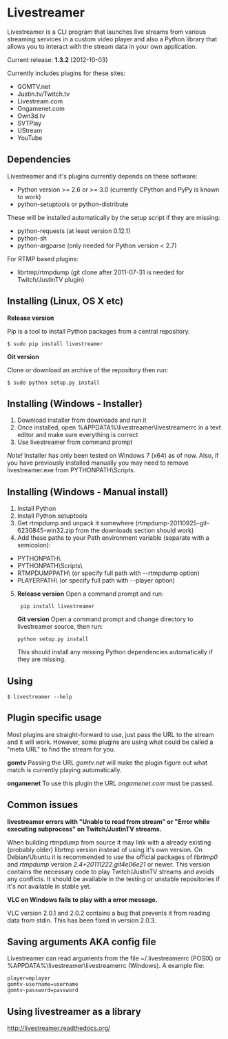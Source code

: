 Livestreamer
============
Livestreamer is a CLI program that launches live streams from various streaming
services in a custom video player and also a Python library that allows you to
interact with the stream data in your own application.

Current release: **1.3.2** (2012-10-03)

Currently includes plugins for these sites:

* GOMTV.net
* Justin.tv/Twitch.tv
* Livestream.com
* Ongamenet.com
* Own3d.tv
* SVTPlay
* UStream
* YouTube


Dependencies
------------
Livestreamer and it's plugins currently depends on these software:

* Python version >= 2.6 or >= 3.0 (currently CPython and PyPy is known to work)
* python-setuptools or python-distribute

These will be installed automatically by the setup script if they are missing:
* python-requests (at least version 0.12.1)
* python-sh
* python-argparse (only needed for Python version < 2.7)

For RTMP based plugins:
* librtmp/rtmpdump (git clone after 2011-07-31 is needed for Twitch/JustinTV plugin)


Installing (Linux, OS X etc)
---------------------------
**Release version**

Pip is a tool to install Python packages from a central repository.

    $ sudo pip install livestreamer


**Git version**

Clone or download an archive of the repository then run:

    $ sudo python setup.py install


Installing (Windows - Installer)
-----------------------------
1. Download installer from downloads and run it
2. Once installed, open  %APPDATA%\livestreamer\livestreamerrc in a text editor and make sure everything is correct
3. Use livestreamer from command prompt

*Note!* Installer has only been tested on Windows 7 (x64) as of now. Also, if you have previously installed manually you may need to remove livestreamer.exe from PYTHONPATH\Scripts.


Installing (Windows - Manual install)
---------------------------------
1. Install Python
2. Install Python setuptools
3. Get rtmpdump and unpack it somewhere (rtmpdump-20110925-git-6230845-win32.zip from the downloads section should work)
4. Add these paths to your Path environment variable (separate with a semicolon):
 * PYTHONPATH\
 * PYTHONPATH\Scripts\
 * RTMPDUMPPATH\ (or specify full path with --rtmpdump option)
 * PLAYERPATH\ (or specify full path with --player option)

5. **Release version** Open a command prompt and run:

        pip install livestreamer

   **Git version** Open a command prompt and change directory to livestreamer source, then run:

       python setup.py install

    This should install any missing Python dependencies automatically if they are missing.


Using
-----
    $ livestreamer --help

Plugin specific usage
---------------------
Most plugins are straight-forward to use, just pass the URL to the stream and it will work.
However, some plugins are using what could be called a "meta URL" to find the stream for you.


**gomtv**
Passing the URL *gomtv.net* will make the plugin figure out what match is currently playing automatically.

**ongamenet**
To use this plugin the URL *ongamenet.com* must be passed. 


Common issues
-------------
**livestreamer errors with "Unable to read from stream" or "Error while executing subprocess" on Twitch/JustinTV streams.**

When building rtmpdump from source it may link with a already existing (probably older) librtmp version instead of using it's
own version. On Debian/Ubuntu it is recommended to use the official packages of *librtmp0* and *rtmpdump* version
*2.4+20111222.git4e06e21* or newer. This version contains the necessary code to play Twitch/JustinTV streams and
avoids any conflicts. It should be available in the testing or unstable repositories if it's not available in stable yet.


**VLC on Windows fails to play with a error message.**

VLC version 2.0.1 and 2.0.2 contains a bug that prevents it from reading data from stdin.
This has been fixed in version 2.0.3.


Saving arguments AKA config file
--------------------------------
Livestreamer can read arguments from the file ~/.livestreamerrc (POSIX) or %APPDATA%\livestreamer\livestreamerrc (Windows).
A example file:

    player=mplayer
    gomtv-username=username
    gomtv-password=password


Using livestreamer as a library
-------------------------------

http://livestreamer.readthedocs.org/

